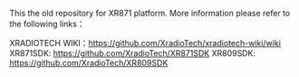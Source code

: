
This the old repository for XR871 platform. More information please refer to the following links：

XRADIOTECH WIKI：https://github.com/XradioTech/xradiotech-wiki/wiki
XR871SDK: https://github.com/XradioTech/XR871SDK
XR809SDK: https://github.com/XradioTech/XR809SDK
